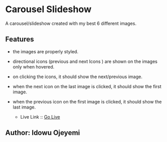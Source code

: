 # Carousel Slideshow

A carousel/slideshow created with my best 6 different images.

## Features

- the images are properly styled.
- directional icons (previous and next Icons ) are shown on the images only when hovered.
- on clicking the icons, it should show the next/previous image.
- when the next icon on the last image is clicked, it should show the first image.
- when the previous icon on the first image is clicked, it should show the last image.

  - Live Link :: [Go Live](https://idowuojeyemi.github.io/carousel-slideshow.github.io/)

## Author: Idowu Ojeyemi ##